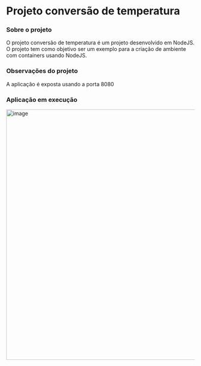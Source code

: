 # Projeto conversão de temperatura

### Sobre o projeto
O projeto conversão de temperatura é um projeto desenvolvido em NodeJS. O projeto tem como objetivo ser um exemplo para a criação de ambiente com containers usando NodeJS.

### Observações do projeto
A aplicação é exposta usando a porta 8080

### Aplicação em execução
<img width="669" alt="image" src="https://user-images.githubusercontent.com/15916647/214384107-e07ae1e5-9949-422b-a236-56103ad24213.png">

